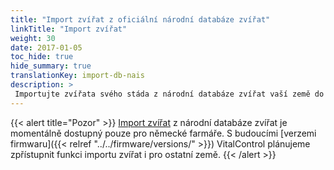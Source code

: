 ```yaml
---
title: "Import zvířat z oficiální národní databáze zvířat"
linkTitle: "Import zvířat"
weight: 30
date: 2017-01-05
toc_hide: true
hide_summary: true
translationKey: import-db-nais
description: >
 Importujte zvířata svého stáda z národní databáze zvířat vaší země do VitalControl.
---
```

{{< alert title="Pozor" >}}
[Import zvířat](/docs/data-link/hi-tier/tierimport/) z národní databáze zvířat je momentálně dostupný pouze pro německé farmáře. S budoucími [verzemi firmwaru]({{< relref "../../firmware/versions/" >}}) VitalControl plánujeme zpřístupnit funkci importu zvířat i pro ostatní země.
{{< /alert >}}
